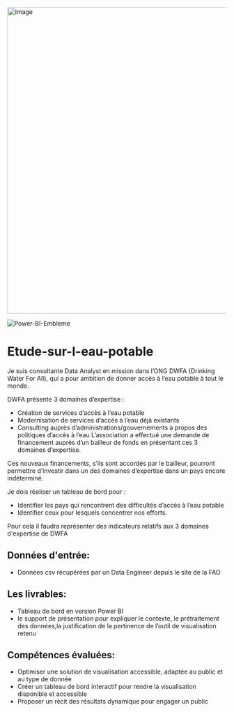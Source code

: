 <img width="703" alt="image" src="https://github.com/user-attachments/assets/7cd1b680-1533-4353-9e0e-52f492bce52f" />

![Power-BI-Embleme](https://github.com/user-attachments/assets/9757ade7-9b5f-4396-b770-5f8432491be0)

# Etude-sur-l-eau-potable

Je suis consultante Data Analyst en mission dans l’ONG DWFA (Drinking Water For All), qui a pour ambition de donner accès à l’eau potable à tout le monde.

DWFA présente 3 domaines d’expertise :
- Création de services d’accès à l’eau potable
- Modernisation de services d’accès à l’eau déjà existants
- Consulting auprès d’administrations/gouvernements à propos des politiques d’accès à l’eau
L’association a effectué une demande de financement auprès d’un bailleur de fonds en présentant ces 3 domaines d’expertise. 
 
Ces nouveaux financements, s’ils sont accordés par le bailleur, pourront permettre d’investir dans un des domaines d’expertise dans un pays encore indéterminé.

Je dois réaliser un tableau de bord pour : 
- Identifier les pays qui rencontrent des difficultés d’accès à l’eau potable
- Identifier ceux pour lesquels concentrer nos efforts. 

Pour cela il faudra représenter des indicateurs relatifs aux 3 domaines d'expertise de DWFA

## Données d'entrée:

- Données csv récupérées par un Data Engineer depuis le site de la FAO

## Les livrables:

- Tableau de bord en version Power BI
- le support de présentation pour expliquer le contexte, le prétraitement des données,la justification de la pertinence de l’outil de visualisation retenu

## Compétences évaluées:

- Optimiser une solution de visualisation accessible, adaptée au public et au type de donnée
- Créer un tableau de bord interactif pour rendre la visualisation disponible et accessible
- Proposer un récit des résultats dynamique pour engager un public
